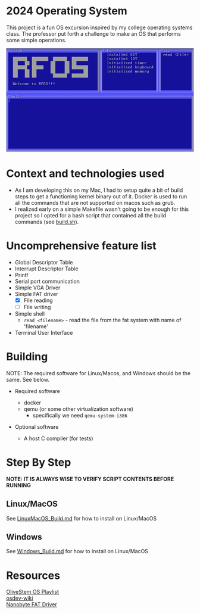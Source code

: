 # 2024 Operating System
This project is a fun OS excursion inspired by my college operating systems class. The professor put forth a challenge to 
make an OS that performs some simple operations.

![Image](images/rfos.jpg)

# Context and technologies used
- As I am developing this on my Mac, I had to setup quite a bit of build steps to get a functioning kernel binary out of it.
  Docker is used to run all the commands that are not supported on macos such as grub.
- I realized early on a simple Makefile wasn't going to be enough for this project so I opted for a bash script that contained
  all the build commands (see [build.sh](https://github.com/rfmineguy/2024_barebones_os/blob/master/scripts/build.sh)).

# Uncomprehensive feature list
- Global Descriptor Table
- Interrupt Descriptor Table
- Printf
- Serial port communication
- Simple VGA Driver
- Simple FAT driver
   - [X] File reading
   - [ ] File writing
- Simple shell
   - `read <filename>` - read the file from the fat system with name of 'filename'
- Terminal User Interface

# Building
NOTE: The required software for Linux/Macos, and Windows should be the same. See below.

- Required software
   + docker
   + qemu (or some other virtualization software)
      * specifically we need `qemu-system-i386`

- Optional software
   + A host C compiler (for tests)

# Step By Step
**NOTE: IT IS ALWAYS WISE TO VERIFY SCRIPT CONTENTS BEFORE RUNNING**<br>

## Linux/MacOS
See [LinuxMacOS_Build.md](LinuxMacOS_Build.md) for how to install on Linux/MacOS

## Windows
See [Windows_Build.md](Windows_Build.md) for how to install on Linux/MacOS

# Resources
[OliveStem OS Playlist](https://youtube.com/playlist?list=PL2EF13wm-hWAglI8rRbdsCPq_wRpYvQQy&si=q2oYblMfOZJexLc9)<br>
[osdev-wiki](https://wiki.osdev.org/Expanded_Main_Page)<br>
[Nanobyte FAT Driver](https://www.youtube.com/watch?v=7o3qx66uLz8)<br>
